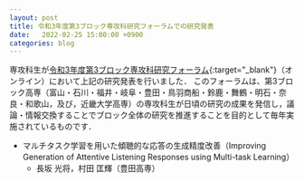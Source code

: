 ```yaml
---
layout: post
title: 令和3年度第3ブロック専攻科研究フォーラムでの研究発表
date:   2022-02-25 15:00:00 +0900
categories: blog
---
```


専攻科生が[令和3年度第3ブロック専攻科研究フォーラム](https://www.maizuru-ct.ac.jp/adv_forum_r3/){:target="_blank"}（オンライン）において上記の研究発表を行いました．
このフォーラムは、第3ブロック高専（富山・石川・福井・岐阜・豊田・鳥羽商船・鈴鹿・舞鶴・明石・奈良・和歌山，及び，近畿大学高専）の専攻科生が日頃の研究の成果を発信し，議論・情報交換することでブロック全体の研究を推進することを目的として毎年実施されているものです．

- マルチタスク学習を用いた傾聴的な応答の生成精度改善（Improving Generation of Attentive Listening Responses using Multi-task Learning）
  - 長坂 光将，村田 匡輝（豊田高専）

